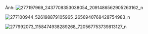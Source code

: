 Ảnh:
![277197969_2437708353038054_2091486562905263162_n](https://user-images.githubusercontent.com/62633274/164739531-b4f2258b-7072-4d9d-a24f-1ba723241ab1.jpg)


![277100944_526198879105965_2656940768428754983_n](https://user-images.githubusercontent.com/62633274/164739209-c64ecc3a-9d93-4395-bca6-bb0afdefa5e0.jpg)


![277992073_1158474938289268_720567753739813127_n](https://user-images.githubusercontent.com/62633274/164739377-15b836f0-f3a5-47ad-81c1-d9252ba0cbb7.jpg)
